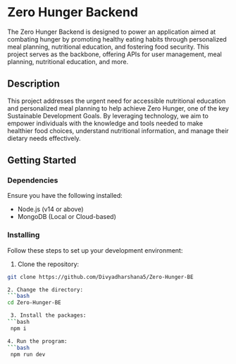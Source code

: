 # Zero Hunger Backend

The Zero Hunger Backend is designed to power an application aimed at combating hunger by promoting healthy eating habits through personalized meal planning, nutritional education, and fostering food security. This project serves as the backbone, offering APIs for user management, meal planning, nutritional education, and more.

## Description

This project addresses the urgent need for accessible nutritional education and personalized meal planning to help achieve Zero Hunger, one of the key Sustainable Development Goals. By leveraging technology, we aim to empower individuals with the knowledge and tools needed to make healthier food choices, understand nutritional information, and manage their dietary needs effectively.

## Getting Started

### Dependencies

Ensure you have the following installed:
- Node.js (v14 or above)
- MongoDB (Local or Cloud-based)

### Installing

Follow these steps to set up your development environment:

1. Clone the repository:
```bash
git clone https://github.com/Divyadharshana5/Zero-Hunger-BE

2. Change the directory:
```bash
cd Zero-Hunger-BE

 3. Install the packages:
```bash
 npm i

4. Run the program:
```bash
 npm run dev
